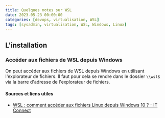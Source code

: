 ```yaml
---
title: Quelques notes sur WSL
date: 2023-05-23 00:00:00
categories: [devops, virtualisation, WSL]
tags: [sysadmin, virtualisation, WSL, Windows, Linux]
---
```


## L'installation

### Accéder aux fichiers de WSL depuis Windows

On peut accéder aux fichiers de WSL depuis Windows en utilisant l'explorateur de fichiers. Il faut pour cela se rendre dans le dossier `\\wsl$` via la barre d'adresse de l'explorateur de fichiers.

#### Sources et liens utiles

- [WSL : comment accéder aux fichiers Linux depuis Windows 10 ? - IT Connect](https://www.it-connect.fr/wsl-comment-acceder-aux-fichiers-linux-depuis-windows-10/)


